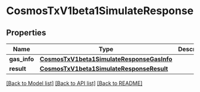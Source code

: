 # CosmosTxV1beta1SimulateResponse

## Properties
Name | Type | Description | Notes
------------ | ------------- | ------------- | -------------
**gas_info** | [**CosmosTxV1beta1SimulateResponseGasInfo**](CosmosTxV1beta1SimulateResponseGasInfo.md) |  | [optional] 
**result** | [**CosmosTxV1beta1SimulateResponseResult**](CosmosTxV1beta1SimulateResponseResult.md) |  | [optional] 

[[Back to Model list]](../README.md#documentation-for-models) [[Back to API list]](../README.md#documentation-for-api-endpoints) [[Back to README]](../README.md)

